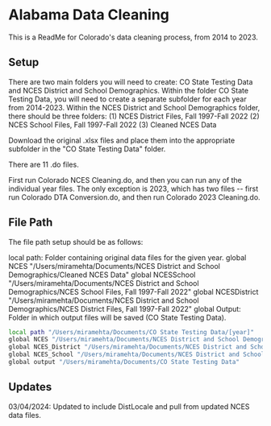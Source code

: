 
# Alabama Data Cleaning

This is a ReadMe for Colorado's data cleaning process, from 2014 to 2023.





## Setup

There are two main folders you will need to create: CO State Testing Data and NCES District and School Demographics.
Within the folder CO State Testing Data, you will need to create a separate subfolder for each year from 2014-2023.
Within the NCES District and School Demographics folder, there should be three folders:
(1) NCES District Files, Fall 1997-Fall 2022
(2) NCES School Files, Fall 1997-Fall 2022
(3) Cleaned NCES Data

Download the original .xlsx files and place them into the appropriate subfolder in the "CO State Testing Data" folder. 

There are 11 .do files. 

First run Colorado NCES Cleaning.do, and then you can run any of the individual year files.  The only exception is 2023, which has two files -- first run Colorado DTA Conversion.do, and then run Colorado 2023 Cleaning.do.


    
## File Path

The file path setup should be as follows: 

local path: Folder containing original data files for the given year.
global NCES "/Users/miramehta/Documents/NCES District and School Demographics/Cleaned NCES Data"
global NCESSchool "/Users/miramehta/Documents/NCES District and School Demographics/NCES School Files, Fall 1997-Fall 2022"
global NCESDistrict "/Users/miramehta/Documents/NCES District and School Demographics/NCES District Files, Fall 1997-Fall 2022"
global Output: Folder in which output files will be saved (CO State Testing Data).

```bash
local path "/Users/miramehta/Documents/CO State Testing Data/[year]"
global NCES "/Users/miramehta/Documents/NCES District and School Demographics/Cleaned NCES Data"
global NCES_District "/Users/miramehta/Documents/NCES District and School Demographics/NCES District Files, Fall 1997-Fall 2022"
global NCES_School "/Users/miramehta/Documents/NCES District and School Demographics/NCES School Files, Fall 1997-Fall 2022"
global output "/Users/miramehta/Documents/CO State Testing Data"
```
## Updates

03/04/2024: Updated to include DistLocale and pull from updated NCES data files.